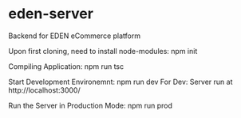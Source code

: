 # eden-server
 Backend for EDEN eCommerce platform

Upon first cloning, need to install node-modules: npm init

Compiling Application: npm run tsc

Start Development Environemnt: npm run dev
For Dev: Server run at http://localhost:3000/

Run the Server in Production Mode: npm run prod